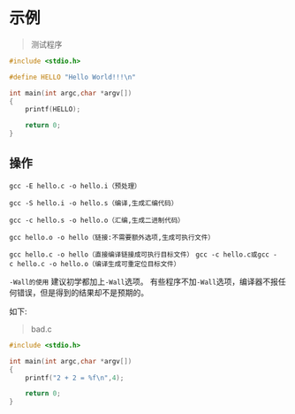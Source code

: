 # 示例

> 测试程序

```c
#include <stdio.h>

#define HELLO "Hello World!!!\n"

int main(int argc,char *argv[])
{
    printf(HELLO);

    return 0;
}
```

## 操作

`gcc -E hello.c -o hello.i（预处理）`

`gcc -S hello.i -o hello.s（编译,生成汇编代码）`

`gcc -c hello.s -o hello.o（汇编,生成二进制代码）`

`gcc hello.o -o hello（链接:不需要额外选项,生成可执行文件）`

`gcc hello.c -o hello（直接编译链接成可执行目标文件）`
`gcc -c hello.c或gcc -c hello.c -o hello.o（编译生成可重定位目标文件）`

`-Wall的使用`
建议初学都加上`-Wall`选项。
有些程序不加`-Wall`选项，编译器不报任何错误，但是得到的结果却不是预期的。

如下:
> bad.c

```c
#include <stdio.h>

int main(int argc,char *argv[])
{
    printf("2 + 2 = %f\n",4);

    return 0;
}
```
